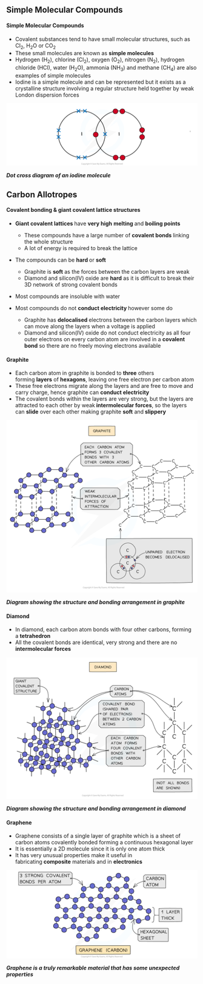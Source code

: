 Simple Molecular Compounds
--------------------------

#### Simple Molecular Compounds

* Covalent substances tend to have small molecular structures, such as Cl<sub>2</sub>, H<sub>2</sub>O or CO<sub>2</sub>
* These small molecules are known as <b>simple molecules</b>
* Hydrogen (H<sub>2</sub>), chlorine (Cl<sub>2</sub>), oxygen (O<sub>2</sub>), nitrogen (N<sub>2</sub>), hydrogen chloride (HCl), water (H<sub>2</sub>O), ammonia (NH<sub>3</sub>) and methane (CH<sub>4</sub>) are also examples of simple molecules
* Iodine is a simple molecule and can be represented but it exists as a crystalline structure involving a regular structure held together by weak London dispersion forces

![iodine-dot-and-cross](iodine-dot-and-cross.png)

*<b>Dot cross diagram of an iodine molecule</b>*

Carbon Allotropes
-----------------

#### Covalent bonding & giant covalent lattice structures

* <b>Giant covalent lattices </b>have <b>very high</b> <b>melting </b>and <b>boiling points</b>

  + These compounds have a large number of <b>covalent bonds </b>linking the whole structure
  + A lot of energy is required to break the lattice
* The compounds can be <b>hard </b>or <b>soft</b>

  + Graphite is <b>soft</b> as the forces between the carbon layers are weak
  + Diamond and silicon(IV) oxide are <b>hard</b> as it is difficult to break their 3D network of strong covalent bonds
* Most compounds are insoluble with water
* Most compounds do not <b>conduct electricity </b>however some do

  + Graphite has <b>delocalised </b>electrons between the carbon layers which can move along the layers when a voltage is applied
  + Diamond and silicon(IV) oxide do not conduct electricity as all four outer electrons on every carbon atom are involved in a <b>covalent bond</b> so there are no freely moving electrons available

#### Graphite

* Each carbon atom in graphite is bonded to <b>three</b> others forming <b>layers</b> of <b>hexagons</b>, leaving one free electron per carbon atom
* These free electrons migrate along the layers and are free to move and carry charge, hence graphite can <b>conduct electricity</b>
* The covalent bonds within the layers are very strong, but the layers are attracted to each other by weak<b> intermolecular forces</b>, so the layers can <b>slide</b> over each other making graphite <b>soft</b> and<b> slippery</b>

![Graphite structure, IGCSE & GCSE Chemistry revision notes](Graphite-structure.png)

*<b>Diagram showing the structure and bonding arrangement in graphite</b>*

#### Diamond

* In diamond, each carbon atom bonds with four other carbons, forming a <b>tetrahedron</b>
* All the covalent bonds are identical, very strong and there are no<b> intermolecular forces</b>

![Diamond structure, IGCSE & GCSE Chemistry revision notes](Diamond-structure.png)

*<b>Diagram showing the structure and bonding arrangement in diamond</b>*

#### Graphene

* Graphene consists of a single layer of graphite which is a sheet of carbon atoms covalently bonded forming a continuous hexagonal layer
* It is essentially a 2D molecule since it is only one atom thick
* It has very unusual properties make it useful in fabricating<b> composite</b> materials and in <b>electronics</b>

![The structure of graphene, downloadable IB Chemistry revision notes](4.1.11-The-structure-of-graphene.png)

*<b>Graphene is a truly remarkable material that has some unexpected properties</b>*
